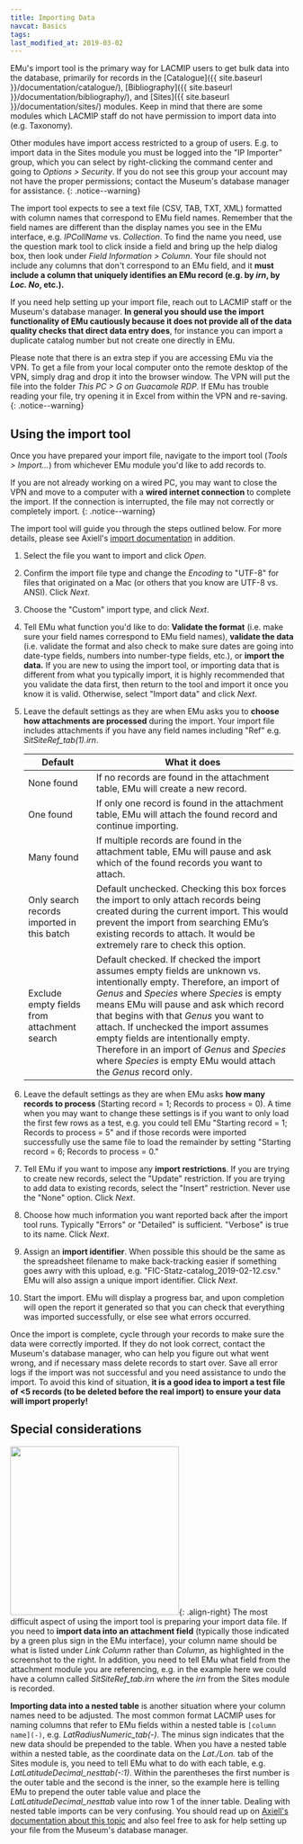 ```yaml
---
title: Importing Data
navcat: Basics
tags:
last_modified_at: 2019-03-02
---
```


EMu's import tool is the primary way for LACMIP users to get bulk data into the database, primarily for records in the [Catalogue]({{ site.baseurl }}/documentation/catalogue/), [Bibliography]({{ site.baseurl }}/documentation/bibliography/), and [Sites]({{ site.baseurl }}/documentation/sites/) modules. Keep in mind that there are some modules which LACMIP staff do not have permission to import data into (e.g. Taxonomy).

Other modules have import access restricted to a group of users. E.g. to import data in the Sites module you must be logged into the "IP Importer" group, which you can select by right-clicking the command center and going to *Options > Security*. If you do not see this group your account may not have the proper permissions; contact the Museum's database manager for assistance.
{: .notice--warning}

The import tool expects to see a text file (CSV, TAB, TXT, XML) formatted with column names that correspond to EMu field names. Remember that the field names are different than the display names you see in the EMu interface, e.g. *IPCollName* vs. *Collection*. To find the name you need, use the question mark tool to click inside a field and bring up the help dialog box, then look under *Field Information > Column*. Your file should not include any columns that don't correspond to an EMu field, and it **must include a column that uniquely identifies an EMu record (e.g. by *irn*, by *Loc. No*, etc.).**

If you need help setting up your import file, reach out to LACMIP staff or the Museum's database manager. **In general you should use the import functionality of EMu cautiously because it does not provide all of the data quality checks that direct data entry does**, for instance you can import a duplicate catalog number but not create one directly in EMu.

Please note that there is an extra step if you are accessing EMu via the VPN. To get a file from your local computer onto the remote desktop of the VPN, simply drag and drop it into the browser window. The VPN will put the file into the folder *This PC > G on Guacamole RDP*. If EMu has trouble reading your file, try opening it in Excel from within the VPN and re-saving.
{: .notice--warning}

## Using the import tool

Once you have prepared your import file, navigate to the import tool (*Tools > Import...*) from whichever EMu module you'd like to add records to.

If you are not already working on a wired PC, you may want to close the VPN and move to a computer with a **wired internet connection** to complete the import. If the connection is interrupted, the file may not correctly or completely import.
{: .notice--warning}

The import tool will guide you through the steps outlined below. For more details, please see Axiell's [import documentation](http://help.emu.axiell.com/latest/en/Topics/Common/How%20to%20use%20the%20Import%20tool.htm) in addition.

1. Select the file you want to import and click *Open*.
1. Confirm the import file type and change the *Encoding* to "UTF-8" for files that originated on a Mac (or others that you know are UTF-8 vs. ANSI). Click *Next*.
1. Choose the "Custom" import type, and click *Next*.
1. Tell EMu what function you'd like to do: **Validate the format** (i.e. make sure your field names correspond to EMu field names), **validate the data** (i.e. validate the format and also check to make sure dates are going into date-type fields, numbers into number-type fields, etc.), or **import the data.** If you are new to using the import tool, or importing data that is different from what you typically import, it is highly recommended that you validate the data first, then return to the tool and import it once you know it is valid. Otherwise, select "Import data" and click *Next*.
1. Leave the default settings as they are when EMu asks you to **choose how attachments are processed** during the import. Your import file includes attachments if you have any field names including "Ref" e.g. *SitSiteRef_tab(1).irn*.

    Default | What it does
    --- | ---
    None found | If no records are found in the attachment table, EMu will create a new record.
    One found | If only one record is found in the attachment table, EMu will attach the found record and continue importing.
    Many found | If multiple records are found in the attachment table, EMu will pause and ask which of the found records you want to attach.
    Only search records imported in this batch | Default unchecked. Checking this box forces the import to only attach records being created during the current import. This would prevent the import from searching EMu’s existing records to attach. It would be extremely rare to check this option.
    Exclude empty fields from attachment search | Default checked. If checked the import assumes empty fields are unknown vs. intentionally empty. Therefore, an import of *Genus* and *Species* where *Species* is empty means EMu will pause and ask which record that begins with that *Genus* you want to attach. If unchecked the import assumes empty fields are intentionally empty. Therefore in an import of *Genus* and *Species* where *Species* is empty EMu would attach the *Genus* record only.

1. Leave the default settings as they are when EMu asks **how many records to process** (Starting record = 1; Records to process = 0). A time when you may want to change these settings is if you want to only load the first few rows as a test, e.g. you could tell EMu "Starting record = 1; Records to process = 5" and if those records were imported successfully use the same file to load the remainder by setting "Starting record = 6; Records to process = 0."
1. Tell EMu if you want to impose any **import restrictions**. If you are trying to create new records, select the "Update" restriction. If you are trying to add data to existing records, select the "Insert" restriction. Never use the "None" option. Click *Next*.
1. Choose how much information you want reported back after the import tool runs. Typically "Errors" or "Detailed" is sufficient. "Verbose" is true to its name. Click *Next*.
1. Assign an **import identifier**. When possible this should be the same as the spreadsheet filename to make back-tracking easier if something goes awry with this upload, e.g. "FIC-Statz-catalog_2019-02-12.csv." EMu will also assign a unique import identifier. Click *Next*.
1. Start the import. EMu will display a progress bar, and upon completion will open the report it generated so that you can check that everything was imported successfully, or else see what errors occurred.

Once the import is complete, cycle through your records to make sure the data were correctly imported. If they do not look correct, contact the Museum's database manager, who can help you figure out what went wrong, and if necessary mass delete records to start over. Save all error logs if the import was not successful and you need assistance to undo the import. To avoid this kind of situation, **it is a good idea to import a test file of <5 records (to be deleted before the real import) to ensure your data will import properly!**

## Special considerations

<img src="{{ site.baseurl }}/assets/images/import_help.png" alt="" width="300"/>{: .align-right}
The most difficult aspect of using the import tool is preparing your import data file. If you need to **import data into an attachment field** (typically those indicated by a green plus sign in the EMu interface), your column name should be what is listed under *Link Column* rather than *Column*, as highlighted in the screenshot to the right. In addition, you need to tell EMu what field from the attachment module you are referencing, e.g. in the example here we could have a column called *SitSiteRef_tab.irn* where the *irn* from the Sites module is recorded.

**Importing data into a nested table** is another situation where your column names need to be adjusted. The most common format LACMIP uses for naming columns that refer to EMu fields within a nested table is `[column name](-)`, e.g. *LatRadiusNumeric_tab(-)*. The minus sign indicates that the new data should be prepended to the table. When you have a nested table within a nested table, as the coordinate data on the *Lat./Lon.* tab of the Sites module is, you need to tell EMu what to do with each table, e.g. *LatLatitudeDecimal_nesttab(-:1)*. Within the parentheses the first number is the outer table and the second is the inner, so the example here is telling EMu to prepend the outer table value and place the *LatLatitudeDecimal_nesttab* value into row 1 of the inner table. Dealing with nested table imports can be very confusing. You should read up on [Axiell's documentation about this topic](http://help.emu.axiell.com/latest/en/Topics/Common/How%20to%20append%20data%20to%20a%20table%20using%20the%20Import%20Tool.html) and also feel free to ask for help setting up your file from the Museum's database manager.
